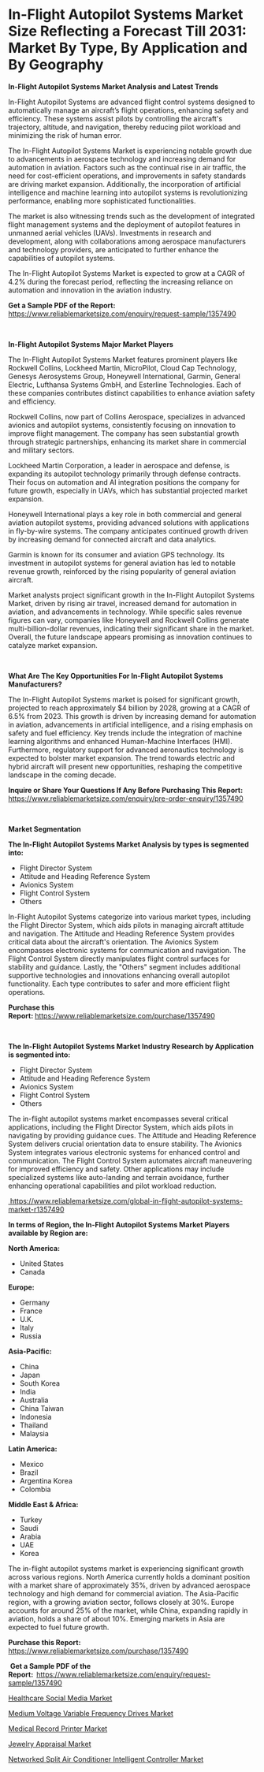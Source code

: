 <p><h1>In-Flight Autopilot Systems Market Size Reflecting a Forecast Till 2031: Market By Type, By Application and By Geography</h1></p><p><strong>In-Flight Autopilot Systems Market Analysis and Latest Trends</strong></p>
<p><p>In-Flight Autopilot Systems are advanced flight control systems designed to automatically manage an aircraft’s flight operations, enhancing safety and efficiency. These systems assist pilots by controlling the aircraft's trajectory, altitude, and navigation, thereby reducing pilot workload and minimizing the risk of human error. </p><p>The In-Flight Autopilot Systems Market is experiencing notable growth due to advancements in aerospace technology and increasing demand for automation in aviation. Factors such as the continual rise in air traffic, the need for cost-efficient operations, and improvements in safety standards are driving market expansion. Additionally, the incorporation of artificial intelligence and machine learning into autopilot systems is revolutionizing performance, enabling more sophisticated functionalities.</p><p>The market is also witnessing trends such as the development of integrated flight management systems and the deployment of autopilot features in unmanned aerial vehicles (UAVs). Investments in research and development, along with collaborations among aerospace manufacturers and technology providers, are anticipated to further enhance the capabilities of autopilot systems.</p><p>The In-Flight Autopilot Systems Market is expected to grow at a CAGR of 4.2% during the forecast period, reflecting the increasing reliance on automation and innovation in the aviation industry.</p></p>
<p><strong>Get a Sample PDF of the Report:&nbsp;</strong> <a href="https://www.reliablemarketsize.com/enquiry/request-sample/1357490?utm_campaign=1832&utm_medium=2&utm_source=Github&utm_content=ia&utm_term=05122024&utm_id=in-flight-autopilot-systems">https://www.reliablemarketsize.com/enquiry/request-sample/1357490</a></p>
<p>&nbsp;</p>
<p><strong>In-Flight Autopilot Systems Major Market Players</strong></p>
<p><p>The In-Flight Autopilot Systems Market features prominent players like Rockwell Collins, Lockheed Martin, MicroPilot, Cloud Cap Technology, Genesys Aerosystems Group, Honeywell International, Garmin, General Electric, Lufthansa Systems GmbH, and Esterline Technologies. Each of these companies contributes distinct capabilities to enhance aviation safety and efficiency.</p><p>Rockwell Collins, now part of Collins Aerospace, specializes in advanced avionics and autopilot systems, consistently focusing on innovation to improve flight management. The company has seen substantial growth through strategic partnerships, enhancing its market share in commercial and military sectors. </p><p>Lockheed Martin Corporation, a leader in aerospace and defense, is expanding its autopilot technology primarily through defense contracts. Their focus on automation and AI integration positions the company for future growth, especially in UAVs, which has substantial projected market expansion.</p><p>Honeywell International plays a key role in both commercial and general aviation autopilot systems, providing advanced solutions with applications in fly-by-wire systems. The company anticipates continued growth driven by increasing demand for connected aircraft and data analytics.</p><p>Garmin is known for its consumer and aviation GPS technology. Its investment in autopilot systems for general aviation has led to notable revenue growth, reinforced by the rising popularity of general aviation aircraft. </p><p>Market analysts project significant growth in the In-Flight Autopilot Systems Market, driven by rising air travel, increased demand for automation in aviation, and advancements in technology. While specific sales revenue figures can vary, companies like Honeywell and Rockwell Collins generate multi-billion-dollar revenues, indicating their significant share in the market. Overall, the future landscape appears promising as innovation continues to catalyze market expansion.</p></p>
<p>&nbsp;</p>
<p><strong>What Are The Key Opportunities For In-Flight Autopilot Systems Manufacturers?</strong></p>
<p><p>The In-Flight Autopilot Systems market is poised for significant growth, projected to reach approximately $4 billion by 2028, growing at a CAGR of 6.5% from 2023. This growth is driven by increasing demand for automation in aviation, advancements in artificial intelligence, and a rising emphasis on safety and fuel efficiency. Key trends include the integration of machine learning algorithms and enhanced Human-Machine Interfaces (HMI). Furthermore, regulatory support for advanced aeronautics technology is expected to bolster market expansion. The trend towards electric and hybrid aircraft will present new opportunities, reshaping the competitive landscape in the coming decade.</p></p>
<p><strong>Inquire or Share Your Questions If Any Before Purchasing This Report:</strong> <a href="https://www.reliablemarketsize.com/enquiry/pre-order-enquiry/1357490?utm_campaign=1832&utm_medium=2&utm_source=Github&utm_content=ia&utm_term=05122024&utm_id=in-flight-autopilot-systems">https://www.reliablemarketsize.com/enquiry/pre-order-enquiry/1357490</a></p>
<p>&nbsp;</p>
<p><strong>Market Segmentation</strong></p>
<p><strong>The In-Flight Autopilot Systems Market Analysis by types is segmented into:</strong></p>
<p><ul><li>Flight Director System</li><li>Attitude and Heading Reference System</li><li>Avionics System</li><li>Flight Control System</li><li>Others</li></ul></p>
<p><p>In-Flight Autopilot Systems categorize into various market types, including the Flight Director System, which aids pilots in managing aircraft attitude and navigation. The Attitude and Heading Reference System provides critical data about the aircraft's orientation. The Avionics System encompasses electronic systems for communication and navigation. The Flight Control System directly manipulates flight control surfaces for stability and guidance. Lastly, the "Others" segment includes additional supportive technologies and innovations enhancing overall autopilot functionality. Each type contributes to safer and more efficient flight operations.</p></p>
<p><strong>Purchase this Report:&nbsp;</strong><a href="https://www.reliablemarketsize.com/purchase/1357490?utm_campaign=1832&utm_medium=2&utm_source=Github&utm_content=ia&utm_term=05122024&utm_id=in-flight-autopilot-systems">https://www.reliablemarketsize.com/purchase/1357490</a></p>
<p>&nbsp;</p>
<p><strong>The In-Flight Autopilot Systems Market Industry Research by Application is segmented into:</strong></p>
<p><ul><li>Flight Director System</li><li>Attitude and Heading Reference System</li><li>Avionics System</li><li>Flight Control System</li><li>Others</li></ul></p>
<p><p>The in-flight autopilot systems market encompasses several critical applications, including the Flight Director System, which aids pilots in navigating by providing guidance cues. The Attitude and Heading Reference System delivers crucial orientation data to ensure stability. The Avionics System integrates various electronic systems for enhanced control and communication. The Flight Control System automates aircraft maneuvering for improved efficiency and safety. Other applications may include specialized systems like auto-landing and terrain avoidance, further enhancing operational capabilities and pilot workload reduction.</p></p>
<p><a href="https://www.reliablemarketsize.com/global-in-flight-autopilot-systems-market-r1357490?utm_campaign=1832&utm_medium=2&utm_source=Github&utm_content=ia&utm_term=05122024&utm_id=in-flight-autopilot-systems">&nbsp;https://www.reliablemarketsize.com/global-in-flight-autopilot-systems-market-r1357490</a></p>
<p><strong>In terms of Region, the In-Flight Autopilot Systems Market Players available by Region are:</strong></p>
<p>
    <p> <strong> North America: </strong>
        <ul>
            <li>United States</li>
            <li>Canada</li>
        </ul>
        </p> 
    <p> <strong> Europe: </strong>
        <ul>
            <li>Germany</li>
            <li>France</li>
            <li>U.K.</li>
            <li>Italy</li>
            <li>Russia</li>
        </ul>
        </p> 
    <p> <strong> Asia-Pacific: </strong>
        <ul>
            <li>China</li>
            <li>Japan</li>
            <li>South Korea</li>
            <li>India</li>
            <li>Australia</li>
            <li>China Taiwan</li>
            <li>Indonesia</li>
            <li>Thailand</li>
            <li>Malaysia</li>
        </ul>
        </p> 
    <p> <strong> Latin America: </strong>
        <ul>
            <li>Mexico</li>
            <li>Brazil</li>
            <li>Argentina Korea</li>
            <li>Colombia</li>
        </ul>
        </p> 
    <p> <strong> Middle East & Africa: </strong>
        <ul>
            <li>Turkey</li>
            <li>Saudi</li>
            <li>Arabia</li>
            <li>UAE</li>
            <li>Korea</li>
        </ul>
    </p>
    </p>
<p><p>The in-flight autopilot systems market is experiencing significant growth across various regions. North America currently holds a dominant position with a market share of approximately 35%, driven by advanced aerospace technology and high demand for commercial aviation. The Asia-Pacific region, with a growing aviation sector, follows closely at 30%. Europe accounts for around 25% of the market, while China, expanding rapidly in aviation, holds a share of about 10%. Emerging markets in Asia are expected to fuel future growth.</p></p>
<p><strong>Purchase this Report: </strong><a href="https://www.reliablemarketsize.com/purchase/1357490?utm_campaign=1832&utm_medium=2&utm_source=Github&utm_content=ia&utm_term=05122024&utm_id=in-flight-autopilot-systems">https://www.reliablemarketsize.com/purchase/1357490</a></p>
<p>&nbsp;<strong>Get a Sample PDF of the Report:&nbsp;&nbsp;</strong><a href="https://www.reliablemarketsize.com/enquiry/request-sample/1357490?utm_campaign=1832&utm_medium=2&utm_source=Github&utm_content=ia&utm_term=05122024&utm_id=in-flight-autopilot-systems">https://www.reliablemarketsize.com/enquiry/request-sample/1357490</a></p>
<p><strong></strong></p>
<p><p><a href="https://www.linkedin.com/pulse/projecting-growth-trajectory-healthcare-social-media-market-zenge?utm_campaign=1832&utm_medium=2&utm_source=Github&utm_content=ia&utm_term=05122024&utm_id=in-flight-autopilot-systems">Healthcare Social Media Market</a></p><p><a href="https://www.linkedin.com/pulse/competitive-overview-medium-voltage-variable-frequency-drives-1163f?utm_campaign=1832&utm_medium=2&utm_source=Github&utm_content=ia&utm_term=05122024&utm_id=in-flight-autopilot-systems">Medium Voltage Variable Frequency Drives Market</a></p><p><a href="https://issuu.com/reportprime-2/docs/medical-record-printer-market-size-2030.pptx?utm_campaign=1832&utm_medium=2&utm_source=Github&utm_content=ia&utm_term=05122024&utm_id=in-flight-autopilot-systems">Medical Record Printer Market</a></p><p><a href="https://www.linkedin.com/pulse/lucrative-growth-jewelry-appraisal-market-forecasted-cagr-dit7e?utm_campaign=1832&utm_medium=2&utm_source=Github&utm_content=ia&utm_term=05122024&utm_id=in-flight-autopilot-systems">Jewelry Appraisal Market</a></p><p><a href="https://issuu.com/reportprime-2/docs/networked-split-air-conditioner-intelligent-contro?utm_campaign=1832&utm_medium=2&utm_source=Github&utm_content=ia&utm_term=05122024&utm_id=in-flight-autopilot-systems">Networked Split Air Conditioner Intelligent Controller Market</a></p></p>